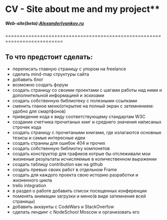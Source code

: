  # CV - Site about me and my project** </br>
##### Web-site(beta):[AlexanderIvankov.ru](http://alexanderivankov.ru/)</br>
==========================================================================
## То что предстоит сделать:
- переписать главную страницу с упором на freelance
- сделать mind-map структуры сайта
- добавить блог
- возможно создать форум
- создать страницу со своими проектами с шагами работы над ними и дополнительной информацией и эскизами
- создать собственную библиотеку с полезными ссылками
- сменить гланое меню(открытие на полный экран с затемнением: удобно для смартфонов)
- приведение кода к виду соответствующему стандартам W3C
- создание счетчика прочитаных книг и среднего значения написаных строчек кода
- создать страницу с прочитаными книгами, где излагаются основные тезисы и самые интересные идеи
- создать страниы для ошибок 404 и прочих
- создать собственную библиотку компонетов
- создать конструктор для графиков котрые бы отслеживали мои жизненые результаты исчисляемые в количественном выражении
- создать таблицу contribution как на github
- создать превью своих работ в отдельном Frame
- создать для каждого проекта свою историю разработки и жизненного цикла
- trello integration
- в раздел о работе добавить список посещенных конференции
- поменять анимации загрузки и меню(в виде затемнения всей страницы)
- добавить аккаунты с CodeWars и StackOverfow
- сделать лендинг с NodeSchool Moscow и организовать его
